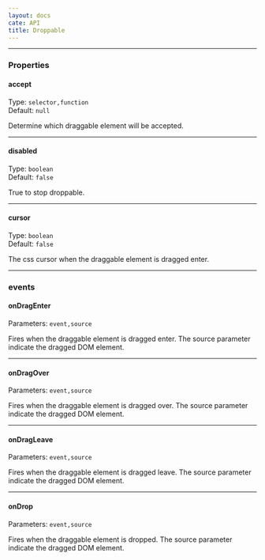 ```yaml
---
layout: docs
cate: API
title: Droppable
---
```


---

### Properties


#### accept

Type: `selector,function`<br/>
Default: `null`

Determine which draggable element will be accepted.

---

#### disabled

Type: `boolean`<br/>
Default: `false`

True to stop droppable.

---

#### cursor

Type: `boolean`<br/>
Default: `false`

The css cursor when the draggable element is dragged enter.

---


### events

#### onDragEnter

Parameters: `event,source`

Fires when the draggable element is dragged enter. The source parameter indicate the dragged DOM element.

---

#### onDragOver

Parameters: `event,source`

Fires when the draggable element is dragged over. The source parameter indicate the dragged DOM element.

---

#### onDragLeave

Parameters: `event,source`

Fires when the draggable element is dragged leave. The source parameter indicate the dragged DOM element.

---

#### onDrop

Parameters: `event,source`

Fires when the draggable element is dropped. The source parameter indicate the dragged DOM element.


